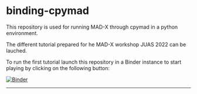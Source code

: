# binding-cpymad

This repository is used for running MAD-X through cpymad in a python environment.

The different tutorial prepared for he MAD-X workshop JUAS 2022 can be lauched.

To run the first tutorial launch this repository in a Binder instance to start playing by clicking on the following button:

[![Binder](https://mybinder.org/badge_logo.svg)](https://mybinder.org/v2/gh/aoeftiger/binding-cpymad/HEAD?filepath=Tutorial1_Part1.ipynb)

---
